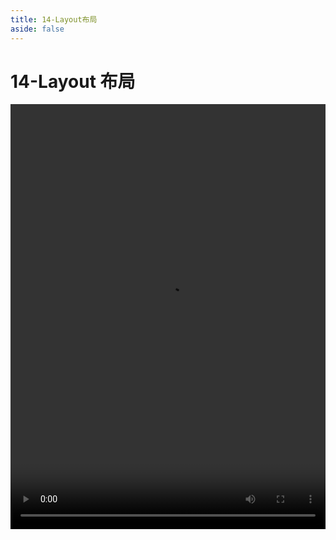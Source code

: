 ```yaml
---
title: 14-Layout布局
aside: false
---
```


# 14-Layout 布局

<video autoplay src="http://qn.chinavanes.com/nextjs14/14-Layout布局.mp4" controls controlsList="nodownload" width="100%" height="680"/>
